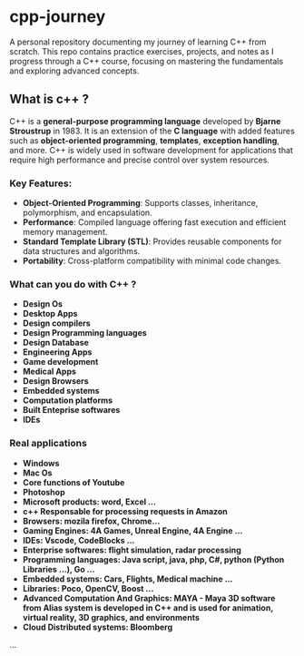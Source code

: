 # cpp-journey
A personal repository documenting my journey of learning C++ from scratch. This repo contains practice exercises, projects, and notes as I progress through a C++ course, focusing on mastering the fundamentals and exploring advanced concepts.

## What is c++ ?
C++ is a **general-purpose programming language** developed by **Bjarne Stroustrup** in 1983. It is an extension of the **C language** with added features such as **object-oriented programming**, **templates**, **exception handling**, and more. C++ is widely used in software development for applications that require high performance and precise control over system resources.

### Key Features:

- **Object-Oriented Programming**: Supports classes, inheritance, polymorphism, and encapsulation.
- **Performance**: Compiled language offering fast execution and efficient memory management.
- **Standard Template Library (STL)**: Provides reusable components for data structures and algorithms.
- **Portability**: Cross-platform compatibility with minimal code changes.

### What can you do with C++ ?
- **Design Os**
- **Desktop Apps**
- **Design compilers**
- **Design Programming languages**
- **Design Database**
- **Engineering Apps**
- **Game development**
- **Medical Apps** 
- **Design Browsers**
- **Embedded systems**
- **Computation platforms**
- **Built Enteprise softwares**
- **IDEs**

### Real applications
- **Windows**
- **Mac Os**
- **Core functions of Youtube**
- **Photoshop**
- **Microsoft products: word, Excel ...**
- **c++ Responsable for processing requests in Amazon**
- **Browsers: mozila firefox, Chrome...**
- **Gaming Engines: 4A Games, Unreal Engine, 4A Engine ...**
- **IDEs: Vscode, CodeBlocks ...**
- **Enterprise softwares: flight simulation, radar processing**
- **Programming languages: Java script, java, php, C#, python (Python Libraries ...), Go ...**
- **Embedded systems: Cars, Flights, Medical machine ...**
- **Libraries: Poco, OpenCV, Boost ...**
- **Advanced Computation And Graphics: MAYA - Maya 3D software from Alias system is developed in C++ and is used for animation, virtual reality, 3D graphics, and environments**
- **Cloud Distributed systems: Bloomberg**

...